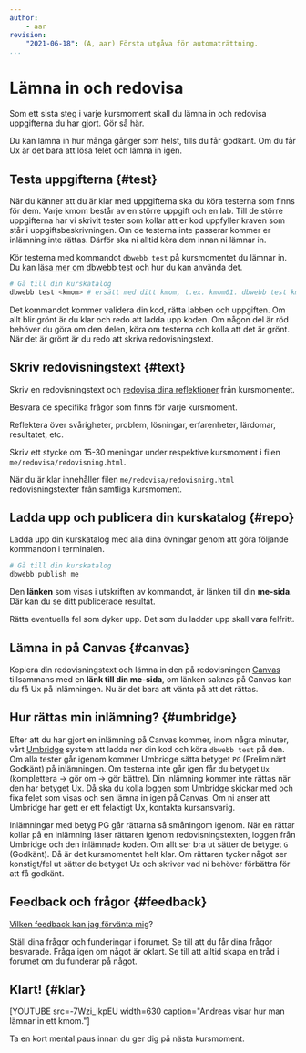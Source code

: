 ```yaml
---
author:
    - aar
revision:
    "2021-06-18": (A, aar) Första utgåva för automaträttning.
...
```

Lämna in och redovisa
==================================

Som ett sista steg i varje kursmoment skall du lämna in och redovisa uppgifterna du har gjort. Gör så här.

<!--more-->

Du kan lämna in hur många gånger som helst, tills du får godkänt. Om du får Ux är det bara att lösa felet och lämna in igen.



Testa uppgifterna {#test}
---------------------------------------

När du känner att du är klar med uppgifterna ska du köra testerna som finns för dem. Varje kmom består av en större uppgift och en lab. Till de större uppgifterna har vi skrivit tester som kollar att er kod uppfyller kraven som står i uppgiftsbeskrivningen. Om de testerna inte passerar kommer er inlämning inte rättas. Därför ska ni alltid köra dem innan ni lämnar in.

Kör testerna med kommandot `dbwebb test` på kursmomentet du lämnar in. Du kan [läsa mer om dbwebb test](dbwebb-cli/python) och hur du kan använda det.

```bash
# Gå till din kurskatalog
dbwebb test <kmom> # ersätt med ditt kmom, t.ex. kmom01. dbwebb test kmom01
```

Det kommandot kommer validera din kod, rätta labben och uppgiften. Om allt blir grönt är du klar och redo att ladda upp koden. Om någon del är röd behöver du göra om den delen, köra om testerna och kolla att det är grönt. När det är grönt är du redo att skriva redovisningstext.



Skriv redovisningstext {#text}
---------------------------------------

Skriv en redovisningstext och [redovisa dina reflektioner](kunskap/att-skriva-en-bra-redovisningstext) från kursmomentet.

Besvara de specifika frågor som finns för varje kursmoment.

Reflektera över svårigheter, problem, lösningar, erfarenheter, lärdomar, resultatet, etc.

Skriv ett stycke om 15-30 meningar under respektive kursmoment i filen `me/redovisa/redovisning.html`.

När du är klar innehåller filen `me/redovisa/redovisning.html` redovisningstexter från samtliga kursmoment.



Ladda upp och publicera din kurskatalog {#repo}
---------------------------------------

Ladda upp din kurskatalog med alla dina övningar genom att göra följande kommandon i terminalen.

```bash
# Gå till din kurskatalog
dbwebb publish me
```

Den **länken** som visas i utskriften av kommandot, är länken till din **me-sida**. Där kan du se ditt publicerade resultat.

Rätta eventuella fel som dyker upp. Det som du laddar upp skall vara felfritt.



Lämna in på Canvas {#canvas}
---------------------------------------

Kopiera din redovisningstext och lämna in den på redovisningen [Canvas](https://www.bth.se/canvas/) tillsammans med en **länk till din me-sida**, om länken saknas på Canvas kan du få Ux på inlämningen. Nu är det bara att vänta på att det rättas.



Hur rättas min inlämning? {#umbridge}
---------------------------------------

Efter att du har gjort en inlämning på Canvas kommer, inom några minuter, vårt [Umbridge](coachen/umbridge) system att ladda ner din kod och köra `dbwebb test` på den. Om alla tester går igenom kommer Umbridge sätta betyget `PG` (Preliminärt Godkänt) på inlämningen. Om testerna inte går igen får du betyget `Ux` (komplettera → gör om → gör bättre). Din inlämning kommer inte rättas när den har betyget Ux. Då ska du kolla loggen som Umbridge skickar med och fixa felet som visas och sen lämna in igen på Canvas. Om ni anser att Umbridge har gett er ett felaktigt Ux, kontakta kursansvarig.

Inlämningar med betyg PG går rättarna så småningom igenom. När en rättar kollar på en inlämning läser rättaren igenom redovisningstexten, loggen från Umbridge och den inlämnade koden. Om allt ser bra ut sätter de betyget `G` (Godkänt). Då är det kursmomentet helt klar. Om rättaren tycker något ser konstigt/fel ut sätter de betyget Ux och skriver vad ni behöver förbättra för att få godkänt.



Feedback och frågor {#feedback}
---------------------------------------

[Vilken feedback kan jag förvänta mig](kurser/faq/vilken-feedback-far-man-pa-inlamningarna)?

Ställ dina frågor och funderingar i forumet. Se till att du får dina frågor besvarade. Fråga igen om något är oklart. Se till att alltid skapa en tråd i forumet om du funderar på något.



Klart! {#klar}
---------------------------------------

[YOUTUBE src=-7Wzi_IkpEU width=630 caption="Andreas visar hur man lämnar in ett kmom."]

Ta en kort mental paus innan du ger dig på nästa kursmoment.
